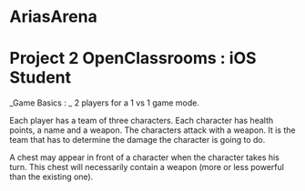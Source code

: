 # AriasArena

# Project 2 OpenClassrooms : iOS Student

_Game Basics : _
2 players for a 1 vs 1 game mode.

Each player has a team of three characters.
Each character has health points, a name and a weapon.
The characters attack with a weapon.
It is the team that has to determine the damage the character is going to do.

A chest may appear in front of a character when the character takes his turn.
This chest will necessarily contain a weapon (more or less powerful than the existing one).

